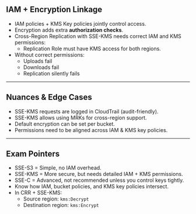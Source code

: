 ## IAM + Encryption Linkage

- IAM policies + KMS Key policies jointly control access.
- Encryption adds extra **authorization checks**.
- Cross-Region Replication with SSE-KMS needs correct IAM and KMS permissions:
  - Replication Role must have KMS access for both regions.
- Without correct permissions:
  - Uploads fail
  - Downloads fail
  - Replication silently fails

---

## Nuances & Edge Cases

- SSE-KMS requests are logged in CloudTrail (audit-friendly).
- SSE-KMS allows using MRKs for cross-region support.
- Default encryption can be set per bucket.
- Permissions need to be aligned across IAM & KMS key policies.

---

## Exam Pointers

- SSE-S3 = Simple, no IAM overhead.
- SSE-KMS = More secure, but needs detailed IAM + KMS permissions.
- SSE-C = Advanced, not recommended unless you control keys tightly.
- Know how IAM, bucket policies, and KMS key policies intersect.
- In CRR + SSE-KMS:
  - Source region: `kms:Decrypt`
  - Destination region: `kms:Encrypt`

